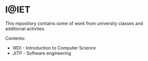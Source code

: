 I@IET
====
This repository contains some of work from university classes and additional activties.

Contents:
* WDI - Introduction to Computer Science
* JITP - Software engineering


